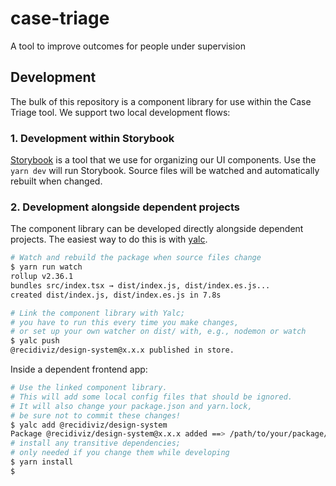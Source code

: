 # case-triage

A tool to improve outcomes for people under supervision

## Development

The bulk of this repository is a component library for use within the Case Triage tool.
We support two local development flows:

### 1. Development within Storybook

[Storybook](https://storybook.js.org/) is a tool that we use for organizing our UI components.
Use the `yarn dev` will run Storybook. Source files will be watched and automatically rebuilt when changed.

### 2. Development alongside dependent projects

The component library can be developed directly alongside dependent projects. The easiest way to do this is with [yalc](https://github.com/wclr/yalc).

```bash
# Watch and rebuild the package when source files change
$ yarn run watch
rollup v2.36.1
bundles src/index.tsx → dist/index.js, dist/index.es.js...
created dist/index.js, dist/index.es.js in 7.8s

# Link the component library with Yalc;
# you have to run this every time you make changes,
# or set up your own watcher on dist/ with, e.g., nodemon or watch
$ yalc push
@recidiviz/design-system@x.x.x published in store.
```

Inside a dependent frontend app:

```bash
# Use the linked component library.
# This will add some local config files that should be ignored.
# It will also change your package.json and yarn.lock,
# be sure not to commit these changes!
$ yalc add @recidiviz/design-system
Package @recidiviz/design-system@x.x.x added ==> /path/to/your/package/node_modules/@recidiviz/design-system
# install any transitive dependencies;
# only needed if you change them while developing
$ yarn install
$
```
